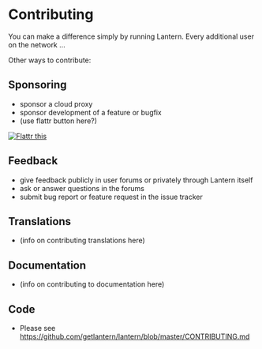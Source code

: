 # Contributing

You can make a difference simply by running Lantern. Every additional user on
the network ...

Other ways to contribute:


## Sponsoring

- sponsor a cloud proxy
- sponsor development of a feature or bugfix
- (use flattr button here?)

<a href="http://flattr.com/thing/854882/Team-Lantern-on-GitHub" target="_blank">
<img src="http://api.flattr.com/button/flattr-badge-large.png" alt="Flattr this" title="Flattr this" border="0" /></a>


## Feedback

- give feedback publicly in user forums or privately through Lantern itself
- ask or answer questions in the forums
- submit bug report or feature request in the issue tracker


## Translations

- (info on contributing translations here)


## Documentation

- (info on contributing to documentation here)


## Code

- Please see https://github.com/getlantern/lantern/blob/master/CONTRIBUTING.md